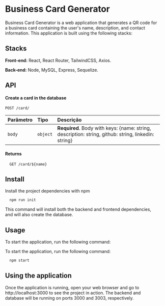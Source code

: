 
# Business Card Generator

Business Card Generator is a web application that generates a QR code for a business card containing the user's name, description, and contact information. This application is built using the following stacks:

## Stacks

**Front-end:** React,  React Router, TailwindCSS, Axios.

**Back-end:** Node, MySQL, Express, Sequelize.


## API

#### Create a card in the database
```http
POST /card/
```

| Parâmetro   | Tipo       | Descrição                           |
| :---------- | :--------- | :---------------------------------- |
| `body` | `object` | **Required**. Body with keys: {name: string, description: string, github: string, linkedin: string} |

#### Returns

```http
  GET /card/${name}
```

## Install

Install the project dependencies with npm

```bash
  npm run init
```

This command will install both the backend and frontend dependencies, and will also create the database.

## Usage
To start the application, run the following command:

To start the application, run the following command:


```bash
  npm start
```

## Using the application

Once the application is running, open your web browser and go to http://localhost:3000 to see the project in action. The backend and database will be running on ports 3000 and 3003, respectively.



